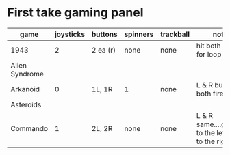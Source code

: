 # First take gaming panel

| game | joysticks | buttons | spinners | trackball | notes |
| --- | --- | --- | --- | --- | --- |
| 1943 | 2 | 2 ea (r) | none | none | hit both buttons for loop |
| Alien Syndrome |  |  |  |  |  |
| Arkanoid | 0 | 1L, 1R | 1 | none | L & R button both fire |
| Asteroids | | | | | |
| Commando | 1 | 2L, 2R | none | none | L & R same....grenade to the left, fire to the right |

